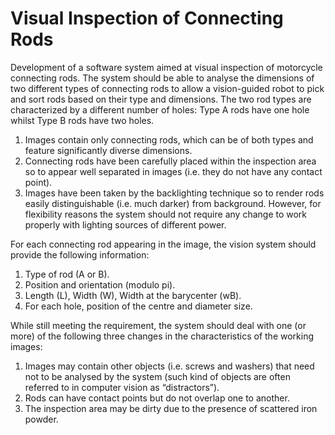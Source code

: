 # Visual Inspection of Connecting Rods

Development of a software system aimed at visual inspection of motorcycle connecting rods. The system should be able to analyse the dimensions of two different types of connecting rods to allow a vision-guided robot to pick and sort rods based on their type and dimensions. The two rod types are characterized by a different number of holes: Type A rods have one hole whilst Type B rods have two holes.

1. Images contain only connecting rods, which can be of both types and feature significantly diverse dimensions.
2. Connecting rods have been carefully placed within the inspection area so to appear well separated in images (i.e. they do not have any contact point).
3. Images have been taken by the backlighting technique so to render rods easily distinguishable (i.e. much darker) from background. However, for flexibility reasons the system should not require any change to work properly with lighting sources of different power.

For each connecting rod appearing in the image, the vision system should provide the following information:
1. Type of rod (A or B).
2. Position and orientation (modulo pi).
3. Length (L), Width (W), Width at the barycenter (wB).
4. For each hole, position of the centre and diameter size.

While still meeting the requirement, the system should deal with one (or more) of the following three changes in the characteristics of the working images:
1. Images may contain other objects (i.e. screws and washers) that need not to be analysed by the system (such kind of objects are often referred to in computer vision as “distractors”).
2. Rods can have contact points but do not overlap one to another.
3. The inspection area may be dirty due to the presence of scattered iron powder.
